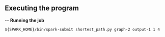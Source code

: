 ## Executing the program

-- **Running the job**

```
${SPARK_HOME}/bin/spark-submit shortest_path.py graph-2 output-1 1 4
```
